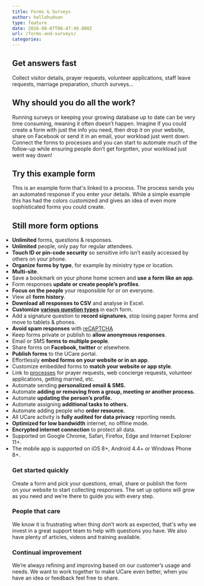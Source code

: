 ```yaml
---
title: Forms & Surveys
author: hellohudson
type: feature
date: 2016-08-07T06:47:49.000Z
url: /forms-and-surveys/
categories: 
---
```


## Get answers fast

Collect visitor details, prayer requests, volunteer applications, staff leave requests, marriage preparation, church surveys...

## Why should you do all the work?

Running surveys or keeping your growing database up to date can be very time consuming, meaning it often doesn’t happen. Imagine if you could create a form with just the info you need, then drop it on your website, share on Facebook or send it in an email, your workload just went down. Connect the forms to processes and you can start to automate much of the follow-up while ensuring people don’t get forgotten, your workload just went way down!

## Try this example form

This is an example form that's linked to a process. The process sends you an automated response if you enter your details. While a simple example this has had the colors customized and gives an idea of even more sophisticated forms you could create.

## Still more form options

<style>ul.checklist{padding:0}<br /> ul.checklist li{padding:2px 0 6px 36px;background:url(/wp-content/uploads/2016/10/check2.svg) no-repeat 0 0;list-style:none}<br /></style>

<ul class="checklist"><li><strong>Unlimited</strong> forms, questions &amp; responses.</li><li><strong>Unlimited</strong> people, only pay for regular attendees.</li><li><strong>Touch ID or pin-code security</strong> so sensitive info isn’t easily accessed by others on your phone.</li><li><strong>Organize forms by type</strong>, for example by ministry type or location.</li><li><strong>Multi-site</strong>.</li><li>Save a bookmark on your phone home screen and <strong>use a form like an app</strong>.</li><li>Form responses <strong>update or create people’s profiles</strong>.</li><li><strong>Focus on the people</strong> your responsible for or on everyone.</li><li>View all <strong>form history</strong>.</li><li><strong>Download all responses to CSV</strong> and analyse in Excel.</li><li><strong>Customize <a href="https://ucare.zendesk.com/hc/en-us/articles/202204910-Add-a-form" target="_blank">various question types</a></strong>&nbsp;in each form.</li><li>Add a signature question to <strong>record signatures</strong>, stop losing paper forms and move to tablets &amp; phones.</li><li><strong>Avoid spam responses</strong> with <a href="http://www.google.com/recaptcha/" target="_blank">reCAPTCHA</a></li><li>Keep forms private or publish to <strong>allow anonymous responses</strong>.</li><li>Email or SMS <strong>forms to multiple people</strong>.</li><li>Share forms on <strong>Facebook, twitter</strong> or elsewhere.</li><li><strong>Publish forms</strong> to the UCare portal.</li><li>Effortlessly <strong>embed forms on your website or in an app</strong>.</li><li>Customize embedded forms to <strong>match your website or app style</strong>.</li><li>Link to <a href="/features/processes/">processes</a> for prayer requests, web concierge requests, volunteer applications, getting married, etc.</li><li>Automate sending <strong>personalized email &amp; SMS.</strong></li><li>Automate <strong>adding or removing from a group, meeting or another process.</strong></li><li>Automate <strong>updating the person’s profile.</strong></li><li>Automate assigning <strong>additional tasks to others.</strong></li><li>Automate adding people who <strong>order resource.</strong></li><li>All UCare activity is <strong>fully audited for data privacy</strong> reporting needs.</li><li><strong>Optimized for low bandwidth</strong> internet, no offline mode.</li><li><strong>Encrypted internet connection</strong> to protect all data.</li><li>Supported on Google Chrome, Safari, Firefox, Edge and Internet Explorer 11+.</li><li>The mobile app is supported on iOS 8+, Android 4.4+ or Windows Phone 8+.</li></ul>

### Get started quickly

Create a form and pick your questions, email, share or publish the form on your website to start collecting responses. The set up options will grow as you need and we’re there to guide you with every step.

### People that care

We know it is frustrating when thing don’t work as expected, that's why we invest in a great support team to help with questions you have. We also have plenty of articles, videos and training available.

### Continual improvement

We’re always refining and improving based on our customer’s usage and needs. We want to work together to make UCare even better, when you have an idea or feedback feel free to share.